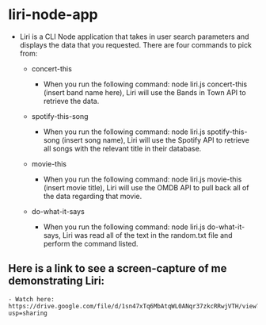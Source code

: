 # liri-node-app

- Liri is a CLI Node application that takes in user search parameters and displays the data that you requested. There are four commands to pick from:

    - concert-this
        - When you run the following command: node liri.js concert-this (insert band name here), Liri will use the Bands in Town API to retrieve the data.

    - spotify-this-song
        - When you run the following command: node liri.js spotify-this-song (insert song name), Liri will use the Spotify API to retrieve all songs with the relevant title in their database.

    - movie-this
        - When you run the following command: node liri.js movie-this (insert movie title), Liri will use the OMDB API to pull back all of the data regarding that movie.

    - do-what-it-says
        - When you run the following command: node liri.js do-what-it-says, Liri was read all of the text in the random.txt file and perform the command listed.

## Here is a link to see a screen-capture of me demonstrating Liri:

    - Watch here: https://drive.google.com/file/d/1sn47xTq6MbAtqWL0ANqr37zkcRRwjVTH/view?usp=sharing
